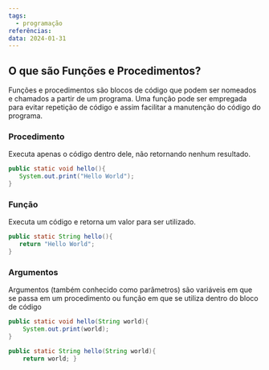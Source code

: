```yaml
---
tags:
  - programação
referências: 
data: 2024-01-31
---
```

## O que são Funções e Procedimentos?

Funções e procedimentos são blocos de código que podem ser nomeados e chamados a partir de um programa. Uma função pode ser empregada para evitar repetição de código e assim facilitar a manutenção do código do programa.

### Procedimento

Executa apenas o código dentro dele, não retornando nenhum resultado.

 ```Java
 public static void hello(){
 	System.out.print("Hello World");
}
 ```

### Função

Executa um código e retorna um valor para ser utilizado.

 ```Java
 public static String hello(){
 	return "Hello World";
 }
 ```

### Argumentos

Argumentos (também conhecido como parâmetros) são variáveis em que se passa em um procedimento ou função em que se utiliza dentro do bloco de código

```Java
public static void hello(String world){
	System.out.print(world);
}

public static String hello(String world){
	return world; }
```